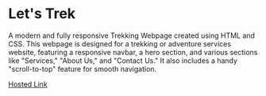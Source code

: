 # Let's Trek
A modern and fully responsive Trekking Webpage created using HTML and CSS. This webpage is designed for a trekking or adventure services website, featuring a responsive navbar, a hero section, and various sections like "Services," "About Us," and "Contact Us." It also includes a handy "scroll-to-top" feature for smooth navigation.

[Hosted Link](https://kirthanaa05.github.io/Lets-Trek/)
